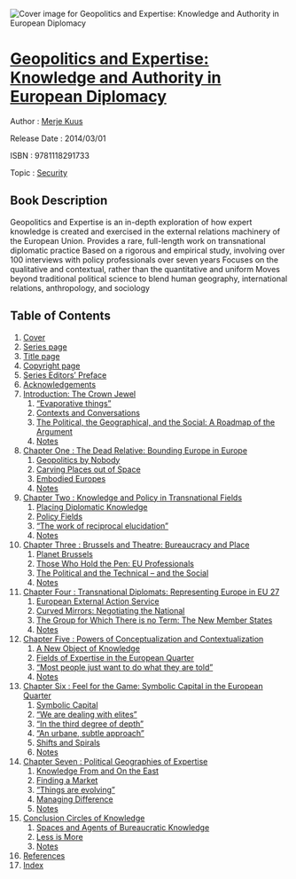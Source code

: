 ![Cover image for Geopolitics and Expertise: Knowledge and Authority in European Diplomacy](https://imgdetail.ebookreading.net/cover/cover/security/EB9781118291733.jpg)

[Geopolitics and Expertise: Knowledge and Authority in European Diplomacy](https://ebookreading.net/view/book/Geopolitics+and+Expertise%3A+Knowledge+and+Authority+in+European+Diplomacy-EB9781118291733_1.html "Geopolitics and Expertise: Knowledge and Authority in European Diplomacy")
====================================================================================================================

Author : [Merje Kuus](https://ebookreading.net/search/author/Merje+Kuus)

Release Date : 2014/03/01

ISBN : 9781118291733

Topic : [Security](https://ebookreading.net/search/category/security)

Book Description
-----------------

Geopolitics and Expertise is an in-depth exploration of how expert knowledge is created and exercised in the external relations machinery of the European Union.
Provides a rare, full-length work on transnational diplomatic practice
Based on a rigorous and empirical study, involving over 100 interviews with policy professionals over seven years
Focuses on the qualitative and contextual, rather than the quantitative and uniform
Moves beyond traditional political science to blend human geography, international relations, anthropology, and sociology
              
Table of Contents
-----------------

1. [Cover](https://ebookreading.net/view/book/Geopolitics+and+Expertise%3A+Knowledge+and+Authority+in+European+Diplomacy-EB9781118291733_1.html)
1. [Series page](https://ebookreading.net/view/book/Geopolitics+and+Expertise%3A+Knowledge+and+Authority+in+European+Diplomacy-EB9781118291733_3.html)
1. [Title page](https://ebookreading.net/view/book/Geopolitics+and+Expertise%3A+Knowledge+and+Authority+in+European+Diplomacy-EB9781118291733_4.html)
1. [Copyright page](https://ebookreading.net/view/book/Geopolitics+and+Expertise%3A+Knowledge+and+Authority+in+European+Diplomacy-EB9781118291733_5.html)
1. [Series Editors’ Preface](https://ebookreading.net/view/book/Geopolitics+and+Expertise%3A+Knowledge+and+Authority+in+European+Diplomacy-EB9781118291733_7.html)
1. [Acknowledgements](https://ebookreading.net/view/book/Geopolitics+and+Expertise%3A+Knowledge+and+Authority+in+European+Diplomacy-EB9781118291733_8.html)
1. [Introduction: The Crown Jewel](https://ebookreading.net/view/book/Geopolitics+and+Expertise%3A+Knowledge+and+Authority+in+European+Diplomacy-EB9781118291733_9.html)
    1. [“Evaporative things”](https://ebookreading.net/view/book/Geopolitics+and+Expertise%3A+Knowledge+and+Authority+in+European+Diplomacy-EB9781118291733_9.html#head1)
    1. [Contexts and Conversations](https://ebookreading.net/view/book/Geopolitics+and+Expertise%3A+Knowledge+and+Authority+in+European+Diplomacy-EB9781118291733_9.html#head2)
    1. [The Political, the Geographical, and the Social: A Roadmap of the Argument](https://ebookreading.net/view/book/Geopolitics+and+Expertise%3A+Knowledge+and+Authority+in+European+Diplomacy-EB9781118291733_9.html#head3)
    1. [Notes](https://ebookreading.net/view/book/Geopolitics+and+Expertise%3A+Knowledge+and+Authority+in+European+Diplomacy-EB9781118291733_9.html#head4)
1. [Chapter One : The Dead Relative: Bounding Europe in Europe](https://ebookreading.net/view/book/Geopolitics+and+Expertise%3A+Knowledge+and+Authority+in+European+Diplomacy-EB9781118291733_10.html)
    1. [Geopolitics by Nobody](https://ebookreading.net/view/book/Geopolitics+and+Expertise%3A+Knowledge+and+Authority+in+European+Diplomacy-EB9781118291733_10.html#head1)
    1. [Carving Places out of Space](https://ebookreading.net/view/book/Geopolitics+and+Expertise%3A+Knowledge+and+Authority+in+European+Diplomacy-EB9781118291733_10.html#head2)
    1. [Embodied Europes](https://ebookreading.net/view/book/Geopolitics+and+Expertise%3A+Knowledge+and+Authority+in+European+Diplomacy-EB9781118291733_10.html#head3)
    1. [Notes](https://ebookreading.net/view/book/Geopolitics+and+Expertise%3A+Knowledge+and+Authority+in+European+Diplomacy-EB9781118291733_10.html#head4)
1. [Chapter Two : Knowledge and Policy in Transnational Fields](https://ebookreading.net/view/book/Geopolitics+and+Expertise%3A+Knowledge+and+Authority+in+European+Diplomacy-EB9781118291733_11.html)
    1. [Placing Diplomatic Knowledge](https://ebookreading.net/view/book/Geopolitics+and+Expertise%3A+Knowledge+and+Authority+in+European+Diplomacy-EB9781118291733_11.html#head1)
    1. [Policy Fields](https://ebookreading.net/view/book/Geopolitics+and+Expertise%3A+Knowledge+and+Authority+in+European+Diplomacy-EB9781118291733_11.html#head2)
    1. [“The work of reciprocal elucidation”](https://ebookreading.net/view/book/Geopolitics+and+Expertise%3A+Knowledge+and+Authority+in+European+Diplomacy-EB9781118291733_11.html#head3)
    1. [Notes](https://ebookreading.net/view/book/Geopolitics+and+Expertise%3A+Knowledge+and+Authority+in+European+Diplomacy-EB9781118291733_11.html#head4)
1. [Chapter Three : Brussels and Theatre: Bureaucracy and Place](https://ebookreading.net/view/book/Geopolitics+and+Expertise%3A+Knowledge+and+Authority+in+European+Diplomacy-EB9781118291733_0.html)
    1. [Planet Brussels](https://ebookreading.net/view/book/Geopolitics+and+Expertise%3A+Knowledge+and+Authority+in+European+Diplomacy-EB9781118291733_0.html#head1)
    1. [Those Who Hold the Pen: EU Professionals](https://ebookreading.net/view/book/Geopolitics+and+Expertise%3A+Knowledge+and+Authority+in+European+Diplomacy-EB9781118291733_0.html#head2)
    1. [The Political and the Technical – and the Social](https://ebookreading.net/view/book/Geopolitics+and+Expertise%3A+Knowledge+and+Authority+in+European+Diplomacy-EB9781118291733_0.html#head3)
    1. [Notes](https://ebookreading.net/view/book/Geopolitics+and+Expertise%3A+Knowledge+and+Authority+in+European+Diplomacy-EB9781118291733_0.html#head4)
1. [Chapter Four : Transnational Diplomats: Representing Europe in EU 27](https://ebookreading.net/view/book/Geopolitics+and+Expertise%3A+Knowledge+and+Authority+in+European+Diplomacy-EB9781118291733_13.html)
    1. [European External Action Service](https://ebookreading.net/view/book/Geopolitics+and+Expertise%3A+Knowledge+and+Authority+in+European+Diplomacy-EB9781118291733_13.html#head1)
    1. [Curved Mirrors: Negotiating the National](https://ebookreading.net/view/book/Geopolitics+and+Expertise%3A+Knowledge+and+Authority+in+European+Diplomacy-EB9781118291733_13.html#head2)
    1. [The Group for Which There is no Term: The New Member States](https://ebookreading.net/view/book/Geopolitics+and+Expertise%3A+Knowledge+and+Authority+in+European+Diplomacy-EB9781118291733_13.html#head3)
    1. [Notes](https://ebookreading.net/view/book/Geopolitics+and+Expertise%3A+Knowledge+and+Authority+in+European+Diplomacy-EB9781118291733_13.html#head4)
1. [Chapter Five : Powers of Conceptualization and Contextualization](https://ebookreading.net/view/book/Geopolitics+and+Expertise%3A+Knowledge+and+Authority+in+European+Diplomacy-EB9781118291733_14.html)
    1. [A New Object of Knowledge](https://ebookreading.net/view/book/Geopolitics+and+Expertise%3A+Knowledge+and+Authority+in+European+Diplomacy-EB9781118291733_14.html#head1)
    1. [Fields of Expertise in the European Quarter](https://ebookreading.net/view/book/Geopolitics+and+Expertise%3A+Knowledge+and+Authority+in+European+Diplomacy-EB9781118291733_14.html#head2)
    1. [“Most people just want to do what they are told”](https://ebookreading.net/view/book/Geopolitics+and+Expertise%3A+Knowledge+and+Authority+in+European+Diplomacy-EB9781118291733_14.html#head3)
    1. [Notes](https://ebookreading.net/view/book/Geopolitics+and+Expertise%3A+Knowledge+and+Authority+in+European+Diplomacy-EB9781118291733_14.html#head4)
1. [Chapter Six : Feel for the Game: Symbolic Capital in the European Quarter](https://ebookreading.net/view/book/Geopolitics+and+Expertise%3A+Knowledge+and+Authority+in+European+Diplomacy-EB9781118291733_15.html)
    1. [Symbolic Capital](https://ebookreading.net/view/book/Geopolitics+and+Expertise%3A+Knowledge+and+Authority+in+European+Diplomacy-EB9781118291733_15.html#head1)
    1. [“We are dealing with elites”](https://ebookreading.net/view/book/Geopolitics+and+Expertise%3A+Knowledge+and+Authority+in+European+Diplomacy-EB9781118291733_15.html#head2)
    1. [“In the third degree of depth”](https://ebookreading.net/view/book/Geopolitics+and+Expertise%3A+Knowledge+and+Authority+in+European+Diplomacy-EB9781118291733_15.html#head3)
    1. [“An urbane, subtle approach”](https://ebookreading.net/view/book/Geopolitics+and+Expertise%3A+Knowledge+and+Authority+in+European+Diplomacy-EB9781118291733_15.html#head4)
    1. [Shifts and Spirals](https://ebookreading.net/view/book/Geopolitics+and+Expertise%3A+Knowledge+and+Authority+in+European+Diplomacy-EB9781118291733_15.html#head5)
    1. [Notes](https://ebookreading.net/view/book/Geopolitics+and+Expertise%3A+Knowledge+and+Authority+in+European+Diplomacy-EB9781118291733_15.html#head6)
1. [Chapter Seven : Political Geographies of Expertise](https://ebookreading.net/view/book/Geopolitics+and+Expertise%3A+Knowledge+and+Authority+in+European+Diplomacy-EB9781118291733_16.html)
    1. [Knowledge From and On the East](https://ebookreading.net/view/book/Geopolitics+and+Expertise%3A+Knowledge+and+Authority+in+European+Diplomacy-EB9781118291733_16.html#head1)
    1. [Finding a Market](https://ebookreading.net/view/book/Geopolitics+and+Expertise%3A+Knowledge+and+Authority+in+European+Diplomacy-EB9781118291733_16.html#head2)
    1. [“Things are evolving”](https://ebookreading.net/view/book/Geopolitics+and+Expertise%3A+Knowledge+and+Authority+in+European+Diplomacy-EB9781118291733_16.html#head3)
    1. [Managing Difference](https://ebookreading.net/view/book/Geopolitics+and+Expertise%3A+Knowledge+and+Authority+in+European+Diplomacy-EB9781118291733_16.html#head4)
    1. [Notes](https://ebookreading.net/view/book/Geopolitics+and+Expertise%3A+Knowledge+and+Authority+in+European+Diplomacy-EB9781118291733_16.html#head5)
1. [Conclusion Circles of Knowledge](https://ebookreading.net/view/book/Geopolitics+and+Expertise%3A+Knowledge+and+Authority+in+European+Diplomacy-EB9781118291733_17.html)
    1. [Spaces and Agents of Bureaucratic Knowledge](https://ebookreading.net/view/book/Geopolitics+and+Expertise%3A+Knowledge+and+Authority+in+European+Diplomacy-EB9781118291733_17.html#head1)
    1. [Less is More](https://ebookreading.net/view/book/Geopolitics+and+Expertise%3A+Knowledge+and+Authority+in+European+Diplomacy-EB9781118291733_17.html#head2)
    1. [Notes](https://ebookreading.net/view/book/Geopolitics+and+Expertise%3A+Knowledge+and+Authority+in+European+Diplomacy-EB9781118291733_17.html#head3)
1. [References](https://ebookreading.net/view/book/Geopolitics+and+Expertise%3A+Knowledge+and+Authority+in+European+Diplomacy-EB9781118291733_18.html)
1. [Index](https://ebookreading.net/view/book/Geopolitics+and+Expertise%3A+Knowledge+and+Authority+in+European+Diplomacy-EB9781118291733_0.html)
